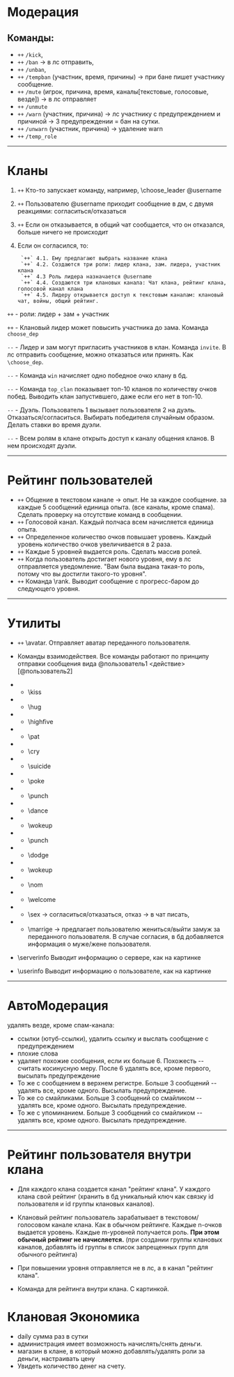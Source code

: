 # Модерация
## Команды: 
 - `++` `/kick`, 
 - `++` `/ban` -> в лс отправить, 
 - `++` `/unban`, 
 - `++` `/tempban` (участник, время, причины) -> при бане пишет участнику сообщение. 
 - `++` `/mute` (игрок, причина, время, каналы[текстовые, голосовые, везде]) -> в лс отправляет
 - `++` `/unmute`
 - `++` `/warn` (участник, причина) -> лс участнику с предупреждением и причиной -> 3 предупреждении = бан на сутки.
 - `++` `/unwarn` (участник, причина) -> удаление warn
 - `++` `/temp_role`

---

# Кланы

1. `++`  Кто-то запускает команду, например, \choose_leader @username
2. `++` Пользователю @username приходит сообщение в дм, с двумя реакциями: согласиться/отказаться
3. `++`  Если он отказывается, в общий чат сообщается, что он отказался, больше ничего не происходит
4. Если он согласился, то:

        `++` 4.1. Ему предлагают выбрать название клана
        `++` 4.2. Создаются три роли: лидер клана, зам. лидера, участник клана
        `++` 4.3 Роль лидера назначается @username
        `++` 4.4. Создаются три клановых канала: Чат клана, рейтинг клана, голосовой канал клана
        `++` 4.5. Лидеру открывается доступ к текстовым каналам: клановый чат, войны, общий рейтинг.

 `++` - роли: лидер + зам + участник

 `++` - Клановый лидер может повысить участника до зама. Команда `choose_dep`
 
 `--` - Лидер и зам могут пригласить участников в клан. Команда `invite`. 
        В лс отправить сообщение, можно отказаться или принять. Как `\choose_dep`.

 `--` - Команда `win` начисляет одно победное очко клану в бд.
 
 `--` - Команда `top_clan` показывает топ-10 кланов по количеству очков побед. Выводить клан запустившего, даже если его нет в топ-10.
 
 `--` - Дуэль. Пользователь 1 вызывает пользователя 2 на дуэль. Отказаться/согласиться. 
 Выбирать победителя случайным образом. Делать ставки во время дуэли.

 `--` - Всем ролям в клане открыть доступ к каналу общения кланов. В нем происходят дуэли.

---

# Рейтинг пользователей
- `++`  Общение в текстовом канале -> опыт. Не за каждое сообщение. за каждые 5 сообщений единица опыта. (все каналы, кроме спама). Сделать проверку на отсутствие команд в сообщении.
- `++`  Голосовой канал. Каждый полчаса всем начисляется единица опыта.
- `++`  Определенное количество очков повышает уровень. Каждый уровень количество очков увеличивается в 2 раза.
- `++`  Каждые 5 уровней выдается роль. Сделать массив ролей.
- `++`  Когда пользователь достигает нового уровня, ему в лс отправляется уведомление. "Вам была выдана такая-то роль, потому что вы достигли такого-то уровня".
- `++`  Команда \rank. Выводит сообщение с прогресс-баром до следующего уровня.

---

# Утилиты
- `++` \avatar. Отправляет аватар переданного пользователя.

- Команды взаимодействея. Все команды работают по принципу отправки сообщения вида @пользователь1 <действие> [@пользователь2]
- - \kiss
- - \hug
- - \highfive
- - \pat
- - \cry
- - \suicide
- - \poke
- - \punch
- - \dance
- - \wokeup
- - \punch
- - \dodge
- - \wokeup
- - \nom
- - \welcome
- - \sex -> согласиться/отказаться, отказ -> в чат писать, 
- - \marrige -> предлагает пользователю жениться/выйти замуж за переданного пользователя. 
        В случае согласия, в бд добавляется информация о муже/жене пользователя.

- \serverinfo Выводит информацию о сервере, как на картинке
- \userinfo Выводит информацию о пользователе, как на картинке

---

# АвтоМодерация
удалять везде, кроме спам-канала:
- ссылки (ютуб-ссылки), удалить ссылку и выслать сообщение с предупреждением
- плохие слова
- удаляет похожие сообщения, если их больше 6. Похожесть -- считать косинусную меру. После 6 удалять все, кроме первого, высылать предупреждение
- То же с сообщением в верхнем регистре. Больше 3 сообщений -- удалять все, кроме одного. Высылать предупреждение.
- То же со смайликами. Больше 3 сообщений со смайликом -- удалять все, кроме одного. Высылать предупреждение.
- То же с упоминанием. Больше 3 сообщений со смайликом -- удалять все, кроме одного. Высылать предупреждение.

---

# Рейтинг пользователя внутри клана
- Для каждого клана создается канал "рейтинг клана". У каждого клана свой рейтинг (хранить в бд уникальный ключ как связку id пользователя и id группы клановых каналов).
- Клановый рейтинг пользователь зарабатывает в текстовом/голосовом канале клана. Как в обычном рейтинге. Каждые n-очков выдается уровень. Каждые m-уровней получается роль. **При этом обычный рейтинг не начисляется.** (при создании группы клановых каналов, добавлять id группы в список запрещенных групп для обычного рейтинга)

- При повышении уровня отправляется не в лс, а в канал "рейтинг клана".
- Команда для рейтинга внутри клана. С картинкой.

# Клановая Экономика
- daily сумма раз в сутки
- администрация имеет возможность начислять/снять деньги.
- магазин в клане, в который можно добавлять/удалять роли за деньги, настраивать цену
- Увидеть количество денег на счету.
